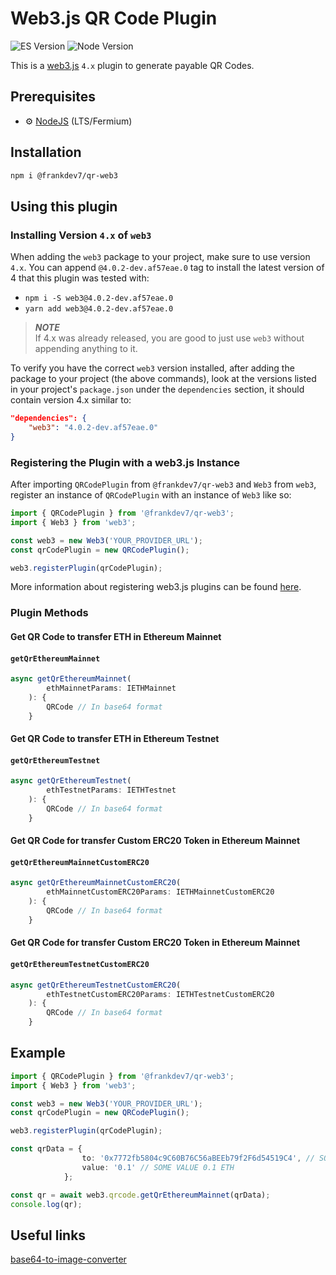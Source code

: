 # Web3.js QR Code Plugin

![ES Version](https://img.shields.io/badge/ES-2020-yellow)
![Node Version](https://img.shields.io/badge/node-18.x-green)

This is a [web3.js](https://github.com/web3/web3.js) `4.x` plugin to generate payable QR Codes.

## Prerequisites

-   :gear: [NodeJS](https://nodejs.org/) (LTS/Fermium)

## Installation

```bash
npm i @frankdev7/qr-web3
```
## Using this plugin

### Installing Version `4.x` of `web3`

When adding the `web3` package to your project, make sure to use version `4.x`. You can append `@4.0.2-dev.af57eae.0` tag to install the latest version of 4 that this plugin was tested with:

-   `npm i -S web3@4.0.2-dev.af57eae.0`
-   `yarn add web3@4.0.2-dev.af57eae.0`

> **_NOTE_**  
> If 4.x was already released, you are good to just use `web3` without appending anything to it.

To verify you have the correct `web3` version installed, after adding the package to your project (the above commands), look at the versions listed in your project's `package.json` under the `dependencies` section, it should contain version 4.x similar to:

```json
"dependencies": {
	"web3": "4.0.2-dev.af57eae.0"
}
```
### Registering the Plugin with a web3.js Instance

After importing `QRCodePlugin` from `@frankdev7/qr-web3` and `Web3` from `web3`, register an instance of `QRCodePlugin` with an instance of `Web3` like so:

```typescript
import { QRCodePlugin } from '@frankdev7/qr-web3';
import { Web3 } from 'web3';

const web3 = new Web3('YOUR_PROVIDER_URL');
const qrCodePlugin = new QRCodePlugin();

web3.registerPlugin(qrCodePlugin);
```

More information about registering web3.js plugins can be found [here](https://docs.web3js.org/docs/guides/web3_plugin_guide/plugin_users#registering-the-plugin).

### Plugin Methods

#### Get QR Code to transfer ETH in Ethereum Mainnet

#### `getQrEthereumMainnet`

```typescript
async getQrEthereumMainnet(
		ethMainnetParams: IETHMainnet
	): {
        QRCode // In base64 format
    }
```

#### Get QR Code to transfer ETH in Ethereum Testnet

#### `getQrEthereumTestnet`

```typescript
async getQrEthereumTestnet(
		ethTestnetParams: IETHTestnet
	): {
        QRCode // In base64 format
    }
```

#### Get QR Code for transfer Custom ERC20 Token in Ethereum Mainnet

#### `getQrEthereumMainnetCustomERC20`

```typescript
async getQrEthereumMainnetCustomERC20(
		ethMainnetCustomERC20Params: IETHMainnetCustomERC20
	): {
        QRCode // In base64 format
    }
```

#### Get QR Code for transfer Custom ERC20 Token in Ethereum Mainnet

#### `getQrEthereumTestnetCustomERC20`

```typescript
async getQrEthereumTestnetCustomERC20(
		ethTestnetCustomERC20Params: IETHTestnetCustomERC20
	): {
        QRCode // In base64 format
    }
```

## Example
```typescript
import { QRCodePlugin } from '@frankdev7/qr-web3';
import { Web3 } from 'web3';

const web3 = new Web3('YOUR_PROVIDER_URL');
const qrCodePlugin = new QRCodePlugin();

web3.registerPlugin(qrCodePlugin);

const qrData = {
				to: '0x7772fb5804c9C60B76C56aBEEb79f2F6d54519C4', // SOME ADDRESS TO TRANSFER
				value: '0.1' // SOME VALUE 0.1 ETH
			};

const qr = await web3.qrcode.getQrEthereumMainnet(qrData);
console.log(qr);
```
## Useful links

[base64-to-image-converter](https://codebeautify.org/base64-to-image-converter)
